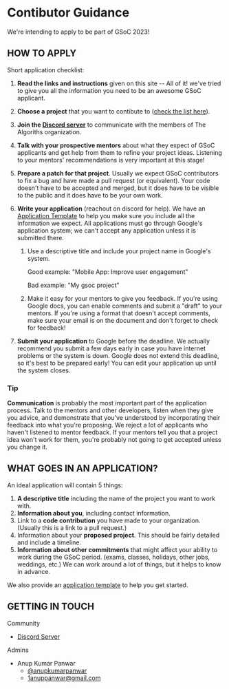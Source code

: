 # Contibutor Guidance

We're intending to apply to be part of GSoC 2023!

## HOW TO APPLY

Short application checklist:

1. **Read the links and instructions** given on this site -- All of it! we've tried to give you all the information you need to be an awesome GSoC applicant.

2. **Choose a project** that you want to contibute to ([check the list here](ProjectIdeas)).

3. **Join the [Discord server](https://discord.gg/the-algorithms-808045925556682782)** to communicate with the members of The Algoriths organization. 

4. **Talk with your prospective mentors** about what they expect of GSoC applicants and get help from them to refine your project ideas. Listening to your mentors' recommendations is very important at this stage!

5. **Prepare a patch for that project**. Usually we expect GSoC contributors to fix a bug and have made a pull request (or equivalent). Your code doesn't have to be accepted and merged, but it does have to be visible to the public and it does have to be your own work.

6. **Write your application** (reachout on discord for help). We have an [Application Template](ApplicationTemplate) to help you make sure you include all the information we expect. All applications must go through Google's application system; we can't accept any application unless it is submitted there.

    1. Use a descriptive title and include your project name in Google's system. 
        
        Good example: "Mobile App: Improve user engagement" 
        
        Bad example: "My gsoc project"

    2. Make it easy for your mentors to give you feedback. If you're using Google docs, you can enable comments and submit a "draft" to your mentors. If you're using a format that doesn't accept comments, make sure your email is on the document and don't forget to check for feedback!

7. **Submit your application** to Google before the deadline. We actually recommend you submit a few days early in case you have internet problems or the system is down. Google does not extend this deadline, so it's best to be prepared early! You can edit your application up until the system closes.


### Tip
**Communication** is probably the most important part of the application process. Talk to the mentors and other developers, listen when they give you advice, and demonstrate that you've understood by incorporating their feedback into what you're proposing. We reject a lot of applicants who haven't listened to mentor feedback. If your mentors tell you that a project idea won't work for them, you're probably not going to get accepted unless you change it.



## WHAT GOES IN AN APPLICATION?
An ideal application will contain 5 things:

1. **A descriptive title** including the name of the project you want to work with.
2. **Information about you**, including contact information.
3. Link to a **code contribution** you have made to your organization. (Usually this is a link to a pull request.)
4. Information about your **proposed project**. This should be fairly detailed and include a timeline.
5. **Information about other commitments** that might affect your ability to work during the GSoC period. (exams, classes, holidays, other jobs, weddings, etc.) We can work around a lot of things, but it helps to know in advance.

We also provide an [application template](ApplicationTemplate) to help you get started.





## GETTING IN TOUCH

Community

* [Discord Server](https://discord.gg/the-algorithms-808045925556682782)

Admins

* Anup Kumar Panwar
    - [@anupkumarpanwar](https://twitter.com/AnupKumarPanwar)
    - 1anuppanwar@gmail.com









